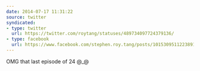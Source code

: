 ```yaml
---
date: 2014-07-17 11:31:22
source: twitter
syndicated:
- type: twitter
  url: https://twitter.com/roytang/statuses/489734097724379136/
- type: facebook
  url: https://www.facebook.com/stephen.roy.tang/posts/10153095112238912
---
```


OMG that last episode of 24 @_@